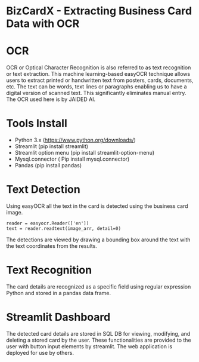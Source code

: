 # BizCardX - Extracting Business Card Data with OCR

# OCR
OCR or Optical Character Recognition is also referred to as text recognition or text extraction. This machine learning-based easyOCR technique allows users to extract printed or handwritten text from posters, cards, documents, etc. The text can be words, text lines or paragraphs enabling us to have a digital version of scanned text. This significantly eliminates manual entry. The OCR used here is by JAIDED AI.

# Tools Install
* Python 3.x (https://www.python.org/downloads/)
* Streamlit (pip install streamlit)
* Streamlit option menu (pip install streamlit-option-menu)
* Mysql.connector ( Pip install mysql.connector)
* Pandas (pip install pandas)

# Text Detection
Using easyOCR all the text in the card is detected using the business card image.
```
reader = easyocr.Reader(['en'])
text = reader.readtext(image_arr, detail=0)
```
The detections are viewed by drawing a bounding box around the text with the text coordinates from the results.

# Text Recognition
The card details are recognized as a specific field using regular expression Python and stored in a pandas data frame.

# Streamlit Dashboard
The detected card details are stored in SQL DB for viewing, modifying, and deleting a stored card by the user.
These functionalities are provided to the user with button input elements by streamlit.
The web application is deployed for use by others.


    
